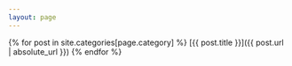 ```yaml
---
layout: page
---
```


{% for post in site.categories[page.category] %}
    [{{ post.title }}]({{ post.url | absolute_url }})
{% endfor %}